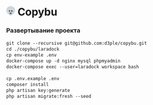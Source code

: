 # <img src="./public/images/logo.png" width="24" height="26" /> Copybu

### Развертывание проекта
```
git clone --recursive git@github.com:d3ple/copybu.git
cd ./copybu/laradock
cp env-example .env
docker-compose up -d nginx mysql phpmyadmin
docker-compose exec --user=laradock workspace bash

cp .env.example .env
composer install
php artisan key:generate
php artisan migrate:fresh --seed
```